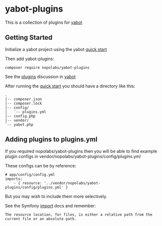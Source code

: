 # yabot-plugins

This is a collection of plugins for [yabot](https://github.com/nopolabs/yabot)

## Getting Started

Initialize a yabot project using the yabot 
[quick start](https://github.com/nopolabs/yabot#quick-start)

Then add yabot-plugins:

    composer require nopolabs/yabot-plugins

See the
[plugins](https://github.com/nopolabs/yabot#plugins-)
discussion in [yabot](https://github.com/nopolabs/yabot)

After running the
[quick start](https://github.com/nopolabs/yabot#quick-start)
you should have a directory like this:

    .
    |-- composer.json
    |-- composer.lock
    |-- config/
    |   `-- plugins.yml
    |-- config.php
    |-- vendor/
    `-- yabot.php

## Adding plugins to plugins.yml

If you required nopolabs/yabot-plugins then you will be able to find example plugin configs in
vendor/nopolabs/yabot-plugins/config/plugins.yml

These configs can be by reference:

    # app/config/config.yml
    imports:
        - { resource: '../vendor/nopolabs/yabot-plugins/config/plugins.yml' }

But you may wish to include them more selectively.

See the Symfony [import](http://symfony.com/doc/current/service_container/import.html) docs
and remember:

    The resource location, for files, is either a relative path from the current file or an absolute path.
